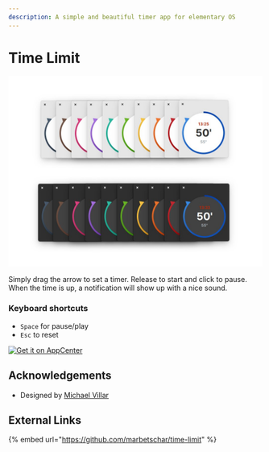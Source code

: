 ```yaml
---
description: A simple and beautiful timer app for elementary OS
---
```


# Time Limit

![Time Limit supports Dark Mode on elementary OS 6 Odin](../.gitbook/assets/com.github.marbetschar.time-limit.jpg)

Simply drag the arrow to set a timer. Release to start and click to pause. When the time is up, a notification will show up with a nice sound.

### Keyboard shortcuts

* `Space` for pause/play
* `Esc` to reset

[![Get it on AppCenter](https://appcenter.elementary.io/badge.svg)](https://appcenter.elementary.io/com.github.marbetschar.time-limit)

## Acknowledgements

* Designed by [Michael Villar](https://github.com/michaelvillar/timer-app)

## External Links

{% embed url="https://github.com/marbetschar/time-limit" %}